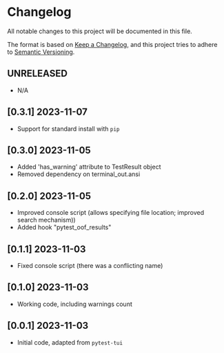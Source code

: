 # Changelog

All notable changes to this project will be documented in this file.

The format is based on [Keep a Changelog](https://keepachangelog.com/en/1.0.0/),
and this project tries to adhere to [Semantic Versioning](https://semver.org/spec/v2.0.0.html).

## UNRELEASED
- N/A

## [0.3.1] 2023-11-07
- Support for standard install with `pip`


## [0.3.0] 2023-11-05
- Added 'has_warning' attribute to TestResult object
- Removed dependency on terminal_out.ansi

## [0.2.0] 2023-11-05
- Improved console script (allows specifying file location; improved search mechanism))
- Added hook "pytest_oof_results"

## [0.1.1] 2023-11-03
- Fixed console script (there was a conflicting name)

## [0.1.0] 2023-11-03
- Working code, including warnings count

## [0.0.1] 2023-11-03
- Initial code, adapted from `pytest-tui`
